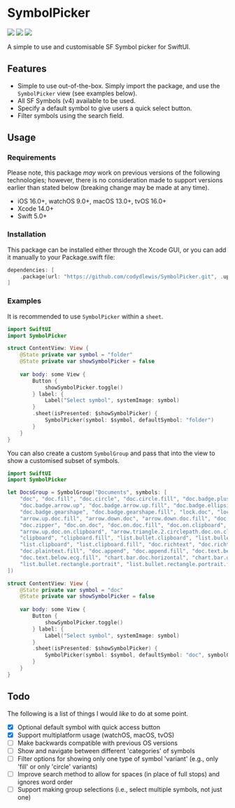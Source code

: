 # SymbolPicker

![](https://img.shields.io/badge/License-Apache_2.0-green?style=flat-square)
![](https://img.shields.io/badge/Platform-iOS_|_macOS_|_watchOS_|_tvOS-blue?style=flat-square)
![](https://img.shields.io/badge/Release-1.0.0-blue?style=flat-square)

A simple to use and customisable SF Symbol picker for SwiftUI.

## Features

- Simple to use out-of-the-box. Simply import the package, and use the `SymbolPicker` view (see examples below).
- All SF Symbols (v4) available to be used.
- Specify a default symbol to give users a quick select button.
- Filter symbols using the search field.

## Usage

### Requirements

Please note, this package *may* work on previous versions of the following technologies; however, there is no consideration made to support versions earlier than stated below (breaking change may be made at any time).

- iOS 16.0+, watchOS 9.0+, macOS 13.0+, tvOS 16.0+
- Xcode 14.0+
- Swift 5.0+

### Installation

This package can be installed either through the Xcode GUI, or you can add it manually to your Package.swift file:

``` swift
dependencies: [
    .package(url: "https://github.com/codydlewis/SymbolPicker.git", .upToNextMajor(from: "1.0.0"))
]
```

### Examples

It is recommended to use `SymbolPicker` within a `sheet`.

``` swift
import SwiftUI
import SymbolPicker

struct ContentView: View {
    @State private var symbol = "folder"
    @State private var showSymbolPicker = false
    
    var body: some View {
        Button {
            showSymbolPicker.toggle()
        } label: {
            Label("Select symbol", systemImage: symbol)
        }
        .sheet(isPresented: $showSymbolPicker) {
            SymbolPicker(symbol: $symbol, defaultSymbol: "folder")
        }
    }
}
```

You can also create a custom `SymbolGroup` and pass that into the view to show a customised subset of symbols.

``` swift
import SwiftUI
import SymbolPicker

let DocsGroup = SymbolGroup("Documents", symbols: [
    "doc", "doc.fill", "doc.circle", "doc.circle.fill", "doc.badge.plus", "doc.fill.badge.plus", 
    "doc.badge.arrow.up", "doc.badge.arrow.up.fill", "doc.badge.ellipsis", "doc.fill.badge.ellipsis", 
    "doc.badge.gearshape", "doc.badge.gearshape.fill", "lock.doc", "lock.doc.fill", "arrow.up.doc", 
    "arrow.up.doc.fill", "arrow.down.doc", "arrow.down.doc.fill", "doc.text", "doc.text.fill", 
    "doc.zipper", "doc.on.doc", "doc.on.doc.fill", "doc.on.clipboard", "arrow.right.doc.on.clipboard", 
    "arrow.up.doc.on.clipboard", "arrow.triangle.2.circlepath.doc.on.clipboard", "doc.on.clipboard.fill", 
    "clipboard", "clipboard.fill", "list.bullet.clipboard", "list.bullet.clipboard.fill", 
    "list.clipboard", "list.clipboard.fill", "doc.richtext", "doc.richtext.fill", "doc.plaintext", 
    "doc.plaintext.fill", "doc.append", "doc.append.fill", "doc.text.below.ecg", 
    "doc.text.below.ecg.fill", "chart.bar.doc.horizontal", "chart.bar.doc.horizontal.fill", 
    "list.bullet.rectangle.portrait", "list.bullet.rectangle.portrait.fill", "doc.text.magnifyingglass",
])

struct ContentView: View {
    @State private var symbol = "doc"
    @State private var showSymbolPicker = false
    
    var body: some View {
        Button {
            showSymbolPicker.toggle()
        } label: {
            Label("Select symbol", systemImage: symbol)
        }
        .sheet(isPresented: $showSymbolPicker) {
            SymbolPicker(symbol: $symbol, defaultSymbol: "doc", symbolGroup: DocsGroup)
        }
    }
}
```

## Todo

The following is a list of things I would *like* to do at some point.

- [x] Optional default symbol with quick access button
- [x] Support multiplatform usage (watchOS, macOS, tvOS)
- [ ] Make backwards compatible with previous OS versions
- [ ] Show and navigate between different 'categories' of symbols
- [ ] Filter options for showing only one type of symbol 'variant' (e.g., only 'fill' or only 'circle' variants)
- [ ] Improve search method to allow for spaces (in place of full stops) and ignores word order
- [ ] Support making group selections (i.e., select multiple symbols, not just one)
